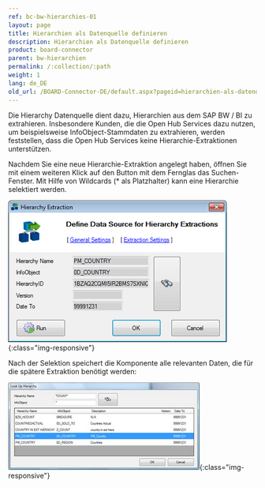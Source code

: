 ```yaml
---
ref: bc-bw-hierarchies-01
layout: page
title: Hierarchien als Datenquelle definieren
description: Hierarchien als Datenquelle definieren
product: board-connector
parent: bw-hierarchien
permalink: /:collection/:path
weight: 1
lang: de_DE
old_url: /BOARD-Connector-DE/default.aspx?pageid=hierarchien-als-datenquelle-definieren
---
```


Die Hierarchy Datenquelle dient dazu, Hierarchien aus dem SAP BW / BI zu extrahieren. Insbesondere Kunden, die die Open Hub Services dazu nutzen, um beispielsweise InfoObject-Stammdaten zu extrahieren, werden feststellen, dass die Open Hub Services keine Hierarchie-Extraktionen unterstützen.

Nachdem Sie eine neue Hierarchie-Extraktion angelegt haben, öffnen Sie mit einem weiteren Klick auf den Button mit dem Fernglas das Suchen-Fenster. Mit Hilfe von Wildcards (* als Platzhalter) kann eine Hierarchie selektiert werden. 

![Hierarchy-01](/img/content/Hierarchy-01.png){:class="img-responsive"}


Nach der Selektion speichert die Komponente alle relevanten Daten, die für die spätere Extraktion benötigt werden:

![Hierarchy-02](/img/content/Hierarchy-02.png){:class="img-responsive"}